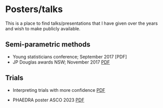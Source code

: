 # Posters/talks

This is a place to find talks/presentations that I have given over the years and wish to make publicly available. 

## Semi-parametric methods 

- Young statisticians conference; September 2017 [PDF]
- JP Douglas awards NSW; November 2017 [PDF](https://github.com/kristyrobledo/talks/blob/master/NewMethodSemiparametricVariance_JPDouglas_Nov2016.pdf)

## Trials

- Interpreting trials with more confidence [PDF](https://github.com/kristyrobledo/talks/blob/master/Interpretingtrials_COSA_Nov17.pdf)

- PHAEDRA poster ASCO 2023 [PDF](https://github.com/kristyrobledo/talks/blob/master/ASCO_2023_poster_5604_Molecular_ver4.pdf)